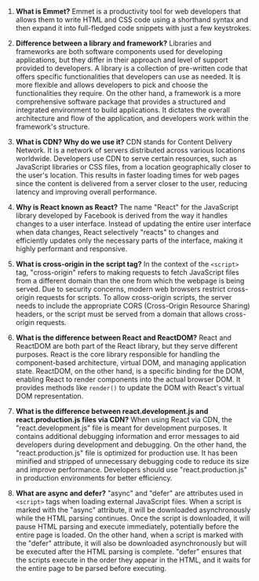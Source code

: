 1. **What is Emmet?**
Emmet is a productivity tool for web developers that allows them to write HTML and CSS code using a shorthand syntax and then expand it into full-fledged code snippets with just a few keystrokes.

2. **Difference between a library and framework?**
Libraries and frameworks are both software components used for developing applications, but they differ in their approach and level of support provided to developers. A library is a collection of pre-written code that offers specific functionalities that developers can use as needed. It is more flexible and allows developers to pick and choose the functionalities they require. On the other hand, a framework is a more comprehensive software package that provides a structured and integrated environment to build applications. It dictates the overall architecture and flow of the application, and developers work within the framework's structure.

3. **What is CDN? Why do we use it?**
CDN stands for Content Delivery Network. It is a network of servers distributed across various locations worldwide. Developers use CDN to serve certain resources, such as JavaScript libraries or CSS files, from a location geographically closer to the user's location. This results in faster loading times for web pages since the content is delivered from a server closer to the user, reducing latency and improving overall performance.

4. **Why is React known as React?**
The name "React" for the JavaScript library developed by Facebook is derived from the way it handles changes to a user interface. Instead of updating the entire user interface when data changes, React selectively "reacts" to changes and efficiently updates only the necessary parts of the interface, making it highly performant and responsive.

5. **What is cross-origin in the script tag?**
In the context of the `<script>` tag, "cross-origin" refers to making requests to fetch JavaScript files from a different domain than the one from which the webpage is being served. Due to security concerns, modern web browsers restrict cross-origin requests for scripts. To allow cross-origin scripts, the server needs to include the appropriate CORS (Cross-Origin Resource Sharing) headers, or the script must be served from a domain that allows cross-origin requests.

6. **What is the difference between React and ReactDOM?**
React and ReactDOM are both part of the React library, but they serve different purposes. React is the core library responsible for handling the component-based architecture, virtual DOM, and managing application state. ReactDOM, on the other hand, is a specific binding for the DOM, enabling React to render components into the actual browser DOM. It provides methods like `render()` to update the DOM with React's virtual DOM representation.

7. **What is the difference between react.development.js and react.production.js files via CDN?**
When using React via CDN, the "react.development.js" file is meant for development purposes. It contains additional debugging information and error messages to aid developers during development and debugging. On the other hand, the "react.production.js" file is optimized for production use. It has been minified and stripped of unnecessary debugging code to reduce its size and improve performance. Developers should use "react.production.js" in production environments for better efficiency.

8. **What are async and defer?**
"async" and "defer" are attributes used in `<script>` tags when loading external JavaScript files. When a script is marked with the "async" attribute, it will be downloaded asynchronously while the HTML parsing continues. Once the script is downloaded, it will pause HTML parsing and execute immediately, potentially before the entire page is loaded. On the other hand, when a script is marked with the "defer" attribute, it will also be downloaded asynchronously but will be executed after the HTML parsing is complete. "defer" ensures that the scripts execute in the order they appear in the HTML, and it waits for the entire page to be parsed before executing.